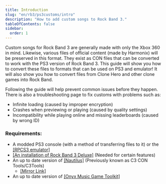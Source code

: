 ```yaml
---
title: Introduction
slug: "en/rb3/ps3customs/intro"
description: "How to add custom songs to Rock Band 3."
tableOfContents: false
sidebar:
  order: 1
---
```

Custom songs for Rock Band 3 are generally made with only the Xbox 360 in mind. Likewise, various files of official content (made by Harmonix) will be preserved in this format. They exist as CON files that can be converted to work with the PS3 version of Rock Band 3. This guide will show you how to convert these files to formats that can be used on PS3 and emulator! It will also show you how to convert files from Clone Hero and other clone games into Rock Band.


Following the guide will help prevent common issues before they happen. There is also a troubleshooting page to fix customs with problems such as:
* Infinite loading (caused by improper encryption)
* Crashes when previewing or playing (caused by quality settings)
* Incompatibility while playing online and missing leaderboards (caused by wrong ID)

### Requirements:
* A modded PS3 console (with a method of transferring files to it) or the <a href="https://rb3pc.milohax.org/gs_disc" target="_blank" rel="noopener noreferrer">[RPCS3 emulator]</a>
* <a href="https://rb3dx.milohax.org" target="_blank" rel="noopener noreferrer">[An installation of Rock Band 3 Deluxe]</a> (Needed for certain features)
* An up to date version of <a href="https://nemosnautilus.com/nautilus" target="_blank" rel="noopener noreferrer">[Nautilus]</a> (Previously known as C3 CON Tools/C3Tools)
	* <a href="https://github.com/trojannemo/Nautilus/releases" target="_blank" rel="noopener noreferrer">[Mirror Link]</a>
* An up to date version of <a href="https://github.com/mtolly/onyx/releases" target="_blank" rel="noopener noreferrer">[Onyx Music Game Toolkit]</a>

